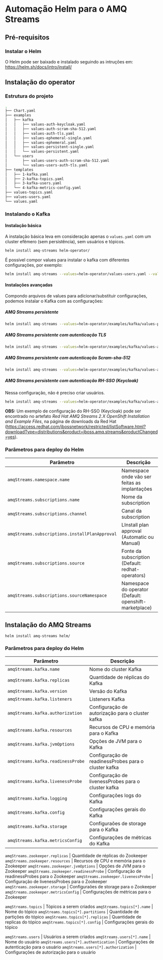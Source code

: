 # Automação Helm para o AMQ Streams

## Pré-requisitos

### Instalar o Helm

O Helm pode ser baixado e instalado seguindo as intruções em: https://helm.sh/docs/intro/install/

## Instalação do operator

### Estrutura do projeto

```bash
.
├── Chart.yaml
├── examples
│   ├── kafka
│   │   ├── values-auth-keycloak.yaml
│   │   ├── values-auth-scram-sha-512.yaml
│   │   ├── values-auth-tls.yaml
│   │   ├── values-ephemeral-single.yaml
│   │   ├── values-ephemeral.yaml
│   │   ├── values-persistent-single.yaml
│   │   └── values-persistent.yaml
│   └── users
│       ├── values-users-auth-scram-sha-512.yaml
│       └── values-users-auth-tls.yaml
├── templates
│   ├── 1-kafka.yaml
│   ├── 2-kafka-topics.yaml
│   ├── 3-kafka-users.yaml
│   └── 4-kafka-metrics-config.yaml
├── values-topics.yaml
├── values-users.yaml
└── values.yaml
```

### Instalando o Kafka


#### Instalação básica

A instalação básica leva em consideração apenas o `values.yaml` com um cluster efêmero (sem persistência), sem usuários e tópicos.

```bash
helm install amq-streams helm-operator/
```

É possível compor values para instalar o kafka com diferentes configurações, por exemplo:

```bash
helm install amq-streams --values=helm-operator/values-users.yaml --values=helm-operator/values-topics.yaml helm-operator/
```

#### Instalações avançadas

Compondo arquivos de values para adicionar/substituir configurações, podemos instalar o Kafka com as configurações:

##### AMQ Streams persistente

```bash
helm install amq-streams --values=helm-operator/examples/kafka/values-persistent.yaml --values=helm-operator/values-users.yaml --values=helm-operator/values-topics.yaml helm-operator/
```

##### AMQ Streams persistente com autenticação TLS

```bash
helm install amq-streams --values=helm-operator/examples/kafka/values-auth-tls.yaml --values=helm-operator/examples/values-users-auth-tls.yaml --values=helm-operator/values-topics.yaml helm-operator/
```

##### AMQ Streams persistente com autenticação Scram-sha-512

```bash
helm install amq-streams --values=helm-operator/examples/kafka/values-auth-scram-sha-512.yaml --values=helm-operator/examples/values-users-auth-scram-sha-512.yaml --values=helm-operator/values-topics.yaml helm-operator/
```

##### AMQ Streams persistente com autenticação RH-SSO (Keycloak)

Nessa configuração, não é preciso criar usuários.

```bash
helm install amq-streams --values=helm-operator/examples/kafka/values-auth-keycloak.yaml --values=helm-operator/values-topics.yaml helm-operator/
```

**OBS:** Um exemplo de configuração do RH-SSO (Keycloak) pode ser encontrado no artefato *Red Hat AMQ Streams 2.X OpenShift Installation and Example Files*, na página de downloads da Red Hat (https://access.redhat.com/jbossnetwork/restricted/listSoftware.html?downloadType=distributions&product=jboss.amq.streams&productChanged=yes).

### Parâmetros para deploy do Helm

Parâmetro                                      | Descrição
------------------------------                 | -------------------------
`amqStreams.namespace.name`                    | Namespace onde vão ser feitas as implantações
`amqStreams.subscriptions.name`                | Nome da subscription
`amqStreams.subscriptions.channel`             | Canal da subscription
`amqStreams.subscriptions.installPlanApproval` | LInstall plan approval (Automatic ou Manual)
`amqStreams.subscriptions.source`              | Fonte da subscription (Default: redhat-operators)
`amqStreams.subscriptions.sourceNamespace`     | Namespace do operator (Default: openshift-marketplace)

## Instalação do AMQ Streams

```
helm install amq-streams helm/
```

### Parâmetros para deploy do Helm

Parâmetro                             | Descrição
------------------------------        | --------------------------------------------
`amqStreams.kafka.name`               | Nome do cluster Kafka
`amqStreams.kafka.replicas`           | Quantidade de réplicas do Kafka
`amqStreams.kafka.version`            | Versão do Kafka
`amqStreams.kafka.listeners`          | Listeners Kafka
`amqStreams.kafka.authorization`      | Configuração de autorização para o cluster kafka 
`amqStreams.kafka.resources`          | Recursos de CPU e memória para o Kafka
`amqStreams.kafka.jvmOptions`         | Opções de JVM para o Kafka
`amqStreams.kafka.readinessProbe`     | Configuração de readinessProbes para o cluster kafka 
`amqStreams.kafka.livenessProbe`      | Configuração de livenessProbes para o cluster kafka 
`amqStreams.kafka.logging`            | Configurações logs do Kafka
`amqStreams.kafka.config`             | Configurações gerais do Kafka
`amqStreams.kafka.storage`            | Configuraões de storage para o Kafka
`amqStreams.kafka.metricsConfig`      | Configurações de métricas do Kafka

`amqStreams.zookeeper.replicas`       | Quantidade de réplicas do Zookeeper
`amqStreams.zookeeper.resources`      | Recursos de CPU e memória para o Zookeeper
`amqStreams.zookeeper.jvmOptions`     | Opções de JVM para o Zookeeper
`amqStreams.zookeeper.readinessProbe` | Configuração de readinessProbes para o Zookeeper
`amqStreams.zookeeper.livenessProbe`  | Configuração de livenessProbes para o Zookeeper
`amqStreams.zookeeper.storage`        | Configuraões de storage para o Zookeeper
`amqStreams.zookeeper.metricsConfig`  | Configurações de métricas para o Zookeeper

`amqStreams.topics`                   | Tópicos a serem criados
`amqStreams.topics[*].name`           | Nome do tópico
`amqStreams.topics[*].partitions`     | Quantidade de partições do tópico
`amqStreams.topics[*].replicas`       | Quantidade de replicas do tópico
`amqStreams.topics[*].config`         | Configurações gerais do tópico

`amqStreams.users`                    | Usuários a serem criados
`amqStreams.users[*].name`            | Nome do usuário
`amqStreams.users[*].authentication`  | Configurações de autenticação para o usuário
`amqStreams.users[*].authorization`   | Configurações de autorização para o usuário

